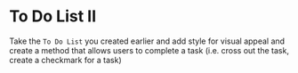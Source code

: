 # To Do List II

Take the `To Do List` you created earlier and add style for visual appeal and create a method that allows users to complete a task (i.e. cross out the task, create a checkmark for a task)
